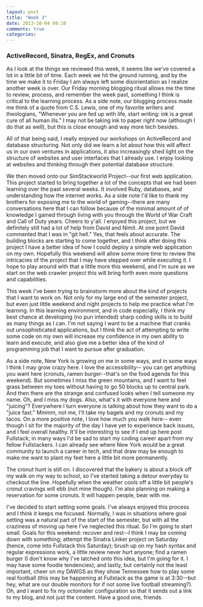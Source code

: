 ```yaml
---
layout: post
title: "Week 3"
date: 2013-10-04 09:10
comments: true
categories:
---
```

### ActiveRecord, Sinatra, RegEx, and Cronuts

As I look at the things we reviewed this week, it seems like we've covered a lot in a little bit of time. Each week we hit the ground running, and by the time we make it to Friday I am always left some disorientation as I realize another week is over. Our Friday morning blogging ritual allows me the time to review, process, and remember the week past, something I think is critical to the learning process. As a side note, our blogging process made me think of a quote from C.S. Lewis, one of my favorite writers and theologians, "Whenever you are fed up with life, start writing: ink is a great cure of all human ills." I may not be taking ink to paper right now (although I do that as well), but this is close enough and way more tech besides.


All of that being said, I really enjoyed our workshops on ActiveRecord and database structuring. Not only did we learn a lot about how this will affect us in our own ventures in applications, it also increasingly shed light on the structure of websites and user interfaces that I already use. I enjoy looking at websites and thinking through their potential database structure.


We then moved onto our SimStackworld Project--our first web application. This project started to bring together a lot of the concepts that we had been learning over the past several weeks. It involved Ruby, databases, and understanding how the internet works. As a side note I'd like to thank my brothers for exposing me to the world of gaming--there are many conversations here that I can follow because of the minimal amount of of knowledge I gained through living with you through the World of War Craft and Call of Duty years. Cheers to y'all. I enjoyed this project, but we definitely still had a lot of help from David and Nimit. At one point David commented that I was in "git hell." Yes, that feels about accurate. The building blocks are starting to come together, and I think after doing this project I have a better idea of how I could deploy a simple web application on my own. Hopefully this weekend will allow some more time to review the intricacies of the project that I may have stepped over while executing it. I hope to play around with that a little more this weekend, and I'm sure as we start on the web crawler project this will bring forth even more questions and capabilities.


This week I've been trying to brainstorm more about the kind of projects that I want to work on. Not only for my large end of the semester project, but even just little weekend and night projects to help me practice what I'm learning. In this learning environment, and in code especially, I think my best chance at developing (no pun intended) sharp coding skills is to build as many things as I can. I'm not saying I want to be a machine that cranks out unsophisticated applications, but I think the act of attempting to write some code on my own will increase my confidence in my own ability to learn and execute, and also give me a better idea of the kind of programming job that I want to pursue after graduation.


As a side note, New York is growing on me in some ways, and in some ways I think I may grow crazy here. I love the accessibility-- you can get anything you want here (cronuts, ramen burger--that's on the food agenda for this weekend). But sometimes I miss the green mountains, and I want to feel grass between my toes without having to go 50 blocks up to central park. And then there are the strange and confused looks when I tell someone my name. Oh, and I miss my dogs. Also, what's it with everyone here and "juicing"? Everywhere I turn everyone is talking about how they want to do a "juice fast." Mmmm, not me, I'll take my bagels and my cronuts and my tacos. On a more positive note, I love how much you walk here-- even though I sit for the majority of the day I have yet to experience back issues, and I feel overall healthy. It'll be interesting to see if I end up here post Fullstack; in many ways I'd be sad to start my coding career apart from my fellow Fullstackers. I can already see where New York would be a great community to launch a career in tech, and that draw may be enough to make me want to plant my feet here a little bit more permanently.


The cronut hunt is still on. I discovered that the bakery is about a block off my walk on my way to school, so I've started taking a detour everyday to checkout the line. Hopefully when the weather cools off a little bit people's cronut cravings will ebb (not mine though). I'm also planning on making a reservation for some cronuts. It will happen people, bear with me.


I've decided to start setting some goals. I've always enjoyed this process and I think it keeps me focused. Normally, I was in situations where goal setting was a natural part of the start of the semester, but with all the craziness of moving up here I've neglected this ritual. So I'm going to start small. Goals for this weekend: recover and rest--I think I may be coming down with something; attempt the Sinatra Linker project on Saturday (hence, come into Fullstack this Saturday); brush up on my hash syntax and regular expressions work, a little review never hurt anyone; find a ramen burger (I don't know why I've latched onto this idea, but I'm going for it. I may have some foodie tendencies); and lastly, but certainly not the least important, cheer on my DAWGS as they show Tennessee how to play some real football (this may be happening at Fullstack as the game is at 3:30--but hey, what are our double monitors for if not some live football streaming?). Oh, and I want to fix my octomailer configuration so that it sends out a link to my blog, and not just the content. Have a good one, friends.
